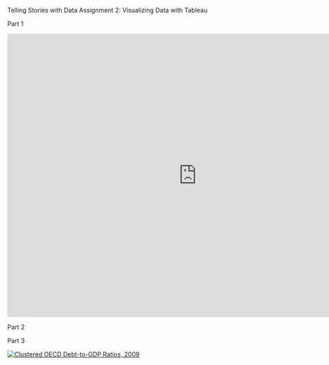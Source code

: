 Telling Stories with Data Assignment 2: Visualizing Data with Tableau

Part 1

<iframe src="https://data.oecd.org/chart/7kq3" width="860" height="645" style="border: 0" mozallowfullscreen="true" webkitallowfullscreen="true" allowfullscreen="true"><a href="https://data.oecd.org/chart/7kq3" target="_blank">OECD Chart: General government debt, Total, % of GDP, Annual, 2022</a></iframe>

Part 2

Part 3

<div class='tableauPlaceholder' id='viz1706558133129' style='position: relative'><noscript><a href='#'><img alt='Clustered OECD Debt-to-GDP Ratios, 2009 ' src='https:&#47;&#47;public.tableau.com&#47;static&#47;images&#47;ts&#47;tswd_assignment1&#47;ClusteredOECDDebt-to-GDPRatios2009&#47;1_rss.png' style='border: none' /></a></noscript><object class='tableauViz'  style='display:none;'><param name='host_url' value='https%3A%2F%2Fpublic.tableau.com%2F' /> <param name='embed_code_version' value='3' /> <param name='site_root' value='' /><param name='name' value='tswd_assignment1&#47;ClusteredOECDDebt-to-GDPRatios2009' /><param name='tabs' value='no' /><param name='toolbar' value='yes' /><param name='static_image' value='https:&#47;&#47;public.tableau.com&#47;static&#47;images&#47;ts&#47;tswd_assignment1&#47;ClusteredOECDDebt-to-GDPRatios2009&#47;1.png' /> <param name='animate_transition' value='yes' /><param name='display_static_image' value='yes' /><param name='display_spinner' value='yes' /><param name='display_overlay' value='yes' /><param name='display_count' value='yes' /><param name='language' value='en-US' /><param name='filter' value='publish=yes' /></object></div>                <script type='text/javascript'>                    var divElement = document.getElementById('viz1706558133129');                    var vizElement = divElement.getElementsByTagName('object')[0];                    vizElement.style.width='100%';vizElement.style.height=(divElement.offsetWidth*0.75)+'px';                    var scriptElement = document.createElement('script');                    scriptElement.src = 'https://public.tableau.com/javascripts/api/viz_v1.js';                    vizElement.parentNode.insertBefore(scriptElement, vizElement);                </script>
